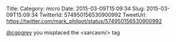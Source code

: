 Title: 
Category: micro
Date: 2015-03-09T15:09:34
Slug: 2015-03-09T15:09:34
TwitterId: 574950156530900992
TweetUrl: https://twitter.com/mark_philpot/status/574950156530900992

[@cgpgrey](https://twitter.com/cgpgrey) you misplaced the &lt;sarcasm/&gt; tag